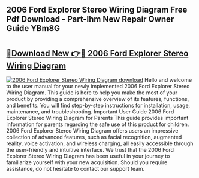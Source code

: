 ## 2006 Ford Explorer Stereo Wiring Diagram Free Pdf Download - Part-Ihm New Repair Owner Guide YBm8G

# <h2><a href="http://dfhn7i.blite.top/?on=2006+Ford+Explorer+Stereo+Wiring+Diagram">🔗Download New 👉🔴 2006 Ford Explorer Stereo Wiring Diagram</a></h2>

[![2006 Ford Explorer Stereo Wiring Diagram download](https://i.imgur.com/lujVjoI.png)](http://dfhn7i.blite.top/?on=2006+Ford+Explorer+Stereo+Wiring+Diagram)
Hello and welcome to the user manual for your newly implemented 2006 Ford Explorer Stereo Wiring Diagram. This guide is here to help you make the most of your product by providing a comprehensive overview of its features, functions, and benefits. You will find step-by-step instructions for installation, usage, maintenance, and troubleshooting. Important User Guide 2006 Ford Explorer Stereo Wiring Diagram for Parents This guide provides important information for parents regarding the safe use of this product for children. 2006 Ford Explorer Stereo Wiring Diagram offers users an impressive collection of advanced features, such as facial recognition, augmented reality, voice activation, and wireless charging, all easily accessible through the user-friendly and intuitive interface. We trust that the 2006 Ford Explorer Stereo Wiring Diagram has been useful in your journey to familiarize yourself with your new acquisition. Should you require assistance, do not hesitate to contact our support team.
